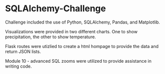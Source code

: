 # SQLAlchemy-Challenge

Challenge included the use of Python, SQLAlchemy, Pandas, and Matplotlib. 

Visualizations were provided in two different charts. One to show precipitation, the other to show temperature. 

Flask routes were utizlied to create a html hompage to provide the data and return JSON lists. 

Module 10 - advanced SQL zooms were utilized to provide assistance in writing code. 
